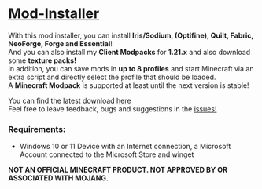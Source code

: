 # [Mod-Installer](https://github.com/ZoeyVid/Mod-Installer)
With this mod installer, you can install **Iris/Sodium, (Optifine), Quilt, Fabric, NeoForge, Forge and Essential**! <br/>
And you can also install my **Client Modpacks** for **1.21.x** and also download some **texture packs!** <br/>
In addition, you can save mods in **up to 8 profiles** and start Minecraft via an extra script and directly select the profile that should be loaded. <br/>
A **Minecraft Modpack** is supported at least until the next version is stable! <br/>

You can find the latest download [here](https://github.com/ZoeyVid/Mod-Installer/releases/latest/download/Installer.bat) <br/>
Feel free to leave feedback, bugs and suggestions in the [issues!](https://github.com/ZoeyVid/Mod-Installer/issues) <br/>

### Requirements:
 - Windows 10 or 11 Device with an Internet connection, a Microsoft Account connected to the Microsoft Store and winget

**NOT AN OFFICIAL MINECRAFT PRODUCT. NOT APPROVED BY OR ASSOCIATED WITH MOJANG.**
